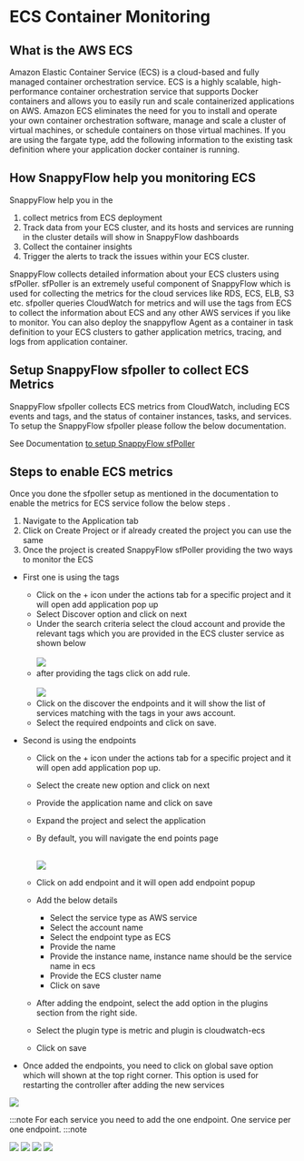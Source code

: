 # ECS Container Monitoring 

## What is the AWS ECS
Amazon Elastic Container Service (ECS) is a cloud-based and fully managed container orchestration service. ECS is a highly scalable, high-performance container orchestration service that supports Docker containers and allows you to easily run and scale containerized applications on AWS. Amazon ECS eliminates the need for you to install and operate your own container orchestration software, manage and scale a cluster of virtual machines, or schedule containers on those virtual machines.
If you are using the fargate type, add the following information to the existing task definition where your application docker container is running.

## How SnappyFlow help you monitoring ECS
SnappyFlow help you in the
1.	collect metrics from ECS deployment
2.	Track data from your ECS cluster, and its hosts and services are running in the cluster details will show in SnappyFlow dashboards
3.	Collect the container insights 
4.	Trigger the alerts to track the issues within your ECS cluster.

SnappyFlow collects detailed information about your ECS clusters using sfPoller. sfPoller is an extremely useful component of SnappyFlow which is used for collecting the metrics for the cloud services like RDS, ECS, ELB, S3 etc. sfpoller queries CloudWatch for metrics and will use the tags from ECS to collect the information about ECS and any other AWS services if you like to monitor. 
You can also deploy the snappyflow Agent as a container in task definition to your ECS clusters to gather application metrics, tracing, and logs from application container.

## Setup SnappyFlow sfpoller to collect ECS Metrics
SnappyFlow sfpoller collects ECS metrics from CloudWatch, including ECS events and tags, and the status of container instances, tasks, and services. To setup the SnappyFlow sfpoller please follow the below documentation.

See Documentation [to setup SnappyFlow sfPoller](https://docs.snappyflow.io/docs/sfPoller/aws_setup)

## Steps to enable ECS metrics
Once you done the sfpoller setup as mentioned in the documentation to enable the metrics for ECS service follow the below steps .
1.	Navigate to the Application tab
2.	Click on Create Project or if already created the project you can use the same
3.	Once the project is created SnappyFlow sfPoller providing the two ways to monitor the ECS
- First one is using the tags
    - Click on the + icon under the actions tab for a specific project and it will open add application pop up
    - Select Discover option and click on next
    - Under the search criteria select the cloud account and provide the relevant tags which you are provided in the ECS cluster service as shown below<br/><br/>
        <img src="/img/java/Enable_ECS_service_tag.PNG" />
    - after providing the tags click on add rule. <br/><br/>
        <img src="/img/java/Enable_ECS_Add_Tags.PNG" />
    - Click on the discover the endpoints and it will show the list of services matching with the tags in your aws account. 
    - Select the required endpoints and click on save.
    
- Second is using the endpoints
    - Click on the + icon under the actions tab for a specific project and it will open add application pop up.
    - Select the create new option and click on next
    - Provide the application name and click on save
    - Expand the project and select the application
    - By default, you will navigate the end points page<br/><br/>

        <img src="/img/java/Enable_ECS_Endpoints.PNG" />

    - Click on add endpoint and it will open add endpoint popup
    - Add the below details 
        - Select the service type as AWS service
        - Select the account name
        - Select the endpoint type as ECS
        - Provide the name
        - Provide the instance name, instance name should be the service name in ecs
        - Provide the ECS cluster name
        - Click on save
    - After adding the endpoint, select the add option in the plugins section from the right side.
    - Select the plugin type is metric and plugin is cloudwatch-ecs
    - Click on save
-  Once added the endpoints, you need to click on global save option which will shown at the top right corner. This option is used for restarting the controller after adding the new services

<img src="/img/java/Enable_ECS_Endpoints1.PNG" />

:::note
For each service you need to add the one endpoint. One service per one endpoint.
:::note
    
<img src="/img/java/Enable_ECS_Inventory.PNG" />
<img src="/img/java/Enable_ECS_Dashboard.PNG" />
<img src="/img/java/Enable_ECS-Dashboard_TaskDetails.PNG"/>
<img src="/img/java/Enable_ECS-Dashboard_Alerts.PNG"/>
        


